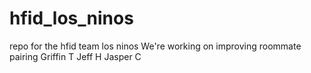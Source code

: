 # hfid_los_ninos
repo for the hfid team los ninos 
We're working on improving roommate pairing
Griffin T
Jeff H
Jasper C
